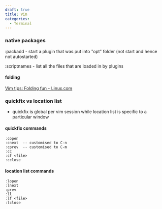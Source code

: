 ```yaml
---
draft: true
title: Vim
categories:
  - Terminal
---
```

### native packages

:packadd - start a plugin that was put into "opt" folder (not start and hence not autostarted)

:scriptnames - list all the files that are loaded in by plugins

#### folding

[Vim tips: Folding fun - Linux.com](https://www.linux.com/training-tutorials/vim-tips-folding-fun/)

### quickfix vs location list

* quickfix is global per vim session while location list is specific to a particular window

#### quickfix commands

```
:copen
:cnext  -- customised to C-n
:cprev  -- customised to C-m
:cc
:cf <file>
:cclose
```

#### location list commands

```
:lopen
:lnext
:prev
:ll
:lf <file>
:lclose
```